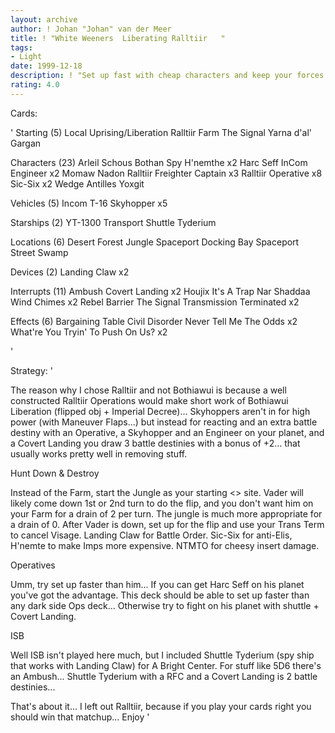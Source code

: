 ```yaml
---
layout: archive
author: ! Johan "Johan" van der Meer
title: ! "White Weeners  Liberating Ralltiir   "
tags:
- Light
date: 1999-12-18
description: ! "Set up fast with cheap characters and keep your forces safe with a reacting shuttle + InCom Engineer + Covert landing being the main defense mechanism"
rating: 4.0
---
```

Cards: 

'
Starting (5)
Local Uprising/Liberation
Ralltiir
Farm
The Signal
Yarna d'al' Gargan

Characters (23)
Arleil Schous
Bothan Spy
H'nemthe  x2
Harc Seff
InCom Engineer	x2
Momaw Nadon
Ralltiir Freighter Captain  x3
Ralltiir Operative  x8
Sic-Six  x2
Wedge Antilles
Yoxgit

Vehicles (5)
Incom T-16 Skyhopper  x5

Starships (2)
YT-1300 Transport
Shuttle Tyderium

Locations (6)
Desert
Forest
Jungle
Spaceport Docking Bay
Spaceport Street
Swamp

Devices (2)
Landing Claw  x2

Interrupts (11)
Ambush
Covert Landing	x2
Houjix
It's A Trap
Nar Shaddaa Wind Chimes  x2
Rebel Barrier
The Signal
Transmission Terminated  x2

Effects (6)
Bargaining Table
Civil Disorder
Never Tell Me The Odds	x2
What're You Tryin' To Push On Us?  x2

'

Strategy: '

The reason why I chose Ralltiir and not Bothiawui is because a well constructed Ralltiir Operations would make short work of Bothiawui Liberation (flipped obj + Imperial Decree)... Skyhoppers aren't in for high power (with Maneuver Flaps...) but instead for reacting and an extra battle destiny with an Operative, a Skyhopper and an Engineer on your planet, and a Covert Landing you draw 3 battle destinies with a bonus of +2... that usually works pretty well in removing stuff.


Hunt Down & Destroy

Instead of the Farm, start the Jungle as your starting <> site.  Vader will likely come down 1st or 2nd turn to do the flip, and you don't want him on your Farm for a drain of 2 per turn. The jungle is much more appropriate for a drain of 0. After Vader is down, set up for the flip and use your Trans Term to cancel Visage. Landing Claw for Battle Order. Sic-Six for anti-Elis, H'nemte to make Imps more expensive. NTMTO for cheesy insert damage.


Operatives

Umm, try set up faster than him... If you can get Harc Seff on his planet you've got the advantage. This deck should be able to set up faster than any dark side Ops deck... Otherwise try to fight on his planet with shuttle + Covert Landing.


ISB

Well ISB isn't played here much, but I included Shuttle Tyderium (spy ship that works with Landing Claw) for A Bright Center. For stuff like 5D6 there's an Ambush... Shuttle Tyderium with a RFC and a Covert Landing is 2 battle destinies...


That's about it... I left out Ralltiir, because if you play your cards right you should win that matchup... Enjoy
'
